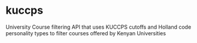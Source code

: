 # kuccps
University Course filtering API that uses KUCCPS cutoffs and Holland code personality types to filter courses offered by Kenyan Universities 
